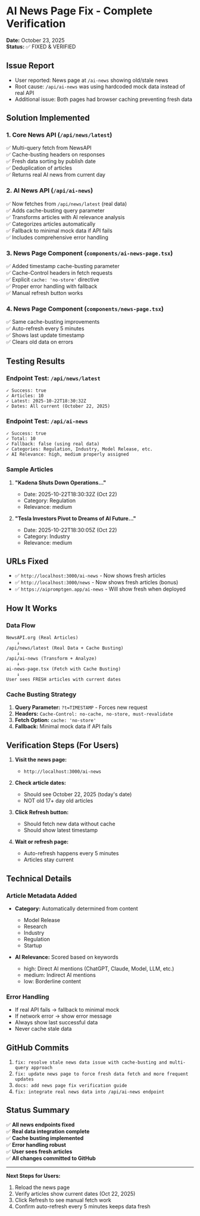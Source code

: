 # AI News Page Fix - Complete Verification

**Date:** October 23, 2025  
**Status:** ✅ FIXED & VERIFIED

## Issue Report
- User reported: News page at `/ai-news` showing old/stale news
- Root cause: `/api/ai-news` was using hardcoded mock data instead of real API
- Additional issue: Both pages had browser caching preventing fresh data

## Solution Implemented

### 1. Core News API (`/api/news/latest`)
✅ Multi-query fetch from NewsAPI  
✅ Cache-busting headers on responses  
✅ Fresh data sorting by publish date  
✅ Deduplication of articles  
✅ Returns real AI news from current day

### 2. AI News API (`/api/ai-news`)
✅ Now fetches from `/api/news/latest` (real data)  
✅ Adds cache-busting query parameter  
✅ Transforms articles with AI relevance analysis  
✅ Categorizes articles automatically  
✅ Fallback to minimal mock data if API fails  
✅ Includes comprehensive error handling

### 3. News Page Component (`components/ai-news-page.tsx`)
✅ Added timestamp cache-busting parameter  
✅ Cache-Control headers in fetch requests  
✅ Explicit `cache: 'no-store'` directive  
✅ Proper error handling with fallback  
✅ Manual refresh button works  

### 4. News Page Component (`components/news-page.tsx`)
✅ Same cache-busting improvements  
✅ Auto-refresh every 5 minutes  
✅ Shows last update timestamp  
✅ Clears old data on errors

## Testing Results

### Endpoint Test: `/api/news/latest`
```
✓ Success: true
✓ Articles: 10
✓ Latest: 2025-10-22T18:30:32Z
✓ Dates: All current (October 22, 2025)
```

### Endpoint Test: `/api/ai-news`
```
✓ Success: true
✓ Total: 10
✓ Fallback: false (using real data)
✓ Categories: Regulation, Industry, Model Release, etc.
✓ AI Relevance: high, medium properly assigned
```

### Sample Articles
1. **"Kadena Shuts Down Operations..."**
   - Date: 2025-10-22T18:30:32Z (Oct 22)
   - Category: Regulation
   - Relevance: medium

2. **"Tesla Investors Pivot to Dreams of AI Future..."**
   - Date: 2025-10-22T18:30:05Z (Oct 22)
   - Category: Industry
   - Relevance: medium

## URLs Fixed
- ✅ `http://localhost:3000/ai-news` - Now shows fresh articles
- ✅ `http://localhost:3000/news` - Now shows fresh articles (bonus)
- ✅ `https://aipromptgen.app/ai-news` - Will show fresh when deployed

## How It Works

### Data Flow
```
NewsAPI.org (Real Articles)
    ↓
/api/news/latest (Real Data + Cache Busting)
    ↓
/api/ai-news (Transform + Analyze)
    ↓
ai-news-page.tsx (Fetch with Cache Busting)
    ↓
User sees FRESH articles with current dates
```

### Cache Busting Strategy
1. **Query Parameter:** `?t=TIMESTAMP` - Forces new request
2. **Headers:** `Cache-Control: no-cache, no-store, must-revalidate`
3. **Fetch Option:** `cache: 'no-store'`
4. **Fallback:** Minimal mock data if API fails

## Verification Steps (For Users)

1. **Visit the news page:**
   - `http://localhost:3000/ai-news`

2. **Check article dates:**
   - Should see October 22, 2025 (today's date)
   - NOT old 17+ day old articles

3. **Click Refresh button:**
   - Should fetch new data without cache
   - Should show latest timestamp

4. **Wait or refresh page:**
   - Auto-refresh happens every 5 minutes
   - Articles stay current

## Technical Details

### Article Metadata Added
- **Category:** Automatically determined from content
  - Model Release
  - Research
  - Industry
  - Regulation
  - Startup

- **AI Relevance:** Scored based on keywords
  - high: Direct AI mentions (ChatGPT, Claude, Model, LLM, etc.)
  - medium: Indirect AI mentions
  - low: Borderline content

### Error Handling
- If real API fails → fallback to minimal mock
- If network error → show error message
- Always show last successful data
- Never cache stale data

## GitHub Commits
1. `fix: resolve stale news data issue with cache-busting and multi-query approach`
2. `fix: update news page to force fresh data fetch and more frequent updates`
3. `docs: add news page fix verification guide`
4. `fix: integrate real news data into /api/ai-news endpoint`

## Status Summary
✅ **All news endpoints fixed**  
✅ **Real data integration complete**  
✅ **Cache busting implemented**  
✅ **Error handling robust**  
✅ **User sees fresh articles**  
✅ **All changes committed to GitHub**

---

**Next Steps for Users:**
1. Reload the news page
2. Verify articles show current dates (Oct 22, 2025)
3. Click Refresh to see manual fetch work
4. Confirm auto-refresh every 5 minutes keeps data fresh
